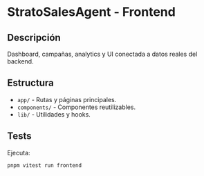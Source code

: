 # StratoSalesAgent - Frontend

## Descripción
Dashboard, campañas, analytics y UI conectada a datos reales del backend.

## Estructura
- `app/` - Rutas y páginas principales.
- `components/` - Componentes reutilizables.
- `lib/` - Utilidades y hooks.

## Tests
Ejecuta:
```sh
pnpm vitest run frontend
``` 